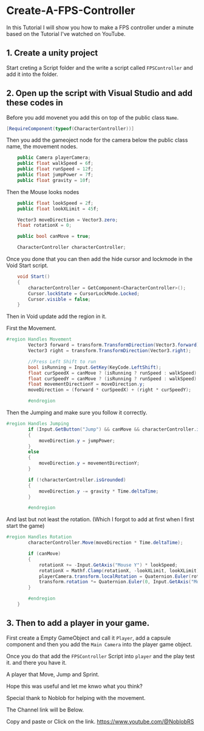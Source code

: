# Create-A-FPS-Controller
 
In this Tutorial I will show you how to make a FPS controller under a minute based on the Tutorial I've watched on YouTube.

## 1. Create a unity project

Start creting a Script folder and the write a script called `FPSController` and add it into the folder.

## 2. Open up the script with Visual Studio and add these codes in

Before you add movenet you add this on top of the public class `Name`.
```.cs
[RequireComponent(typeof(CharacterController))]
```

Then you add the gameoject node for the camera below the public class name, the movement nodes.
```.cs
    public Camera playerCamera;
    public float walkSpeed = 6f;
    public float runSpeed = 12f;
    public float jumpPower = 7f;
    public float gravity = 10f;
```

Then the Mouse looks nodes

```.cs
    public float lookSpeed = 2f;
    public float lookXLimit = 45f;

    Vector3 moveDirection = Vector3.zero;
    float rotationX = 0;

    public bool canMove = true;

    CharacterController characterController;
```

Once you done that you can then add the hide cursor and lockmode in the Void Start script.
```.cs
    void Start()
    {
        characterController = GetComponent<CharacterController>();
        Cursor.lockState = CursorLockMode.Locked;
        Cursor.visible = false;
    }
```

Then in Void update add the region in it.

First the Movement.

```.cs
#region Handles Movement
        Vector3 forward = transform.TransformDirection(Vector3.forward);
        Vector3 right = transform.TransformDirection(Vector3.right);

        //Press Left Shift to run
        bool isRunning = Input.GetKey(KeyCode.LeftShift);
        float curSpeedX = canMove ? (isRunning ? runSpeed : walkSpeed) * Input.GetAxis("Vertical") : 0;
        float curSpeedY = canMove ? (isRunning ? runSpeed : walkSpeed) * Input.GetAxis("Horizontal") : 0;
        float movementDirectionY = moveDirection.y;
        moveDirection = (forward * curSpeedX) + (right * curSpeedY);

        #endregion
```

Then the Jumping and make sure you follow it correctly.
```.cs
#region Handles Jumping
        if (Input.GetButton("Jump") && canMove && characterController.isGrounded)
        {
            moveDirection.y = jumpPower;
        }
        else
        {
            moveDirection.y = movementDirectionY;
        }

        if (!characterController.isGrounded)
        {
            moveDirection.y -= gravity * Time.deltaTime;
        }

        #endregion
```

And last but not least the rotation. (Which I forgot to add at first when I first start the game)
```.cs
#region Handles Rotation
        characterController.Move(moveDirection * Time.deltaTime);

        if (canMove)
        {
            rotationX += -Input.GetAxis("Mouse Y") * lookSpeed;
            rotationX = Mathf.Clamp(rotationX, -lookXLimit, lookXLimit);
            playerCamera.transform.localRotation = Quaternion.Euler(rotationX, 0, 0);
            transform.rotation *= Quaternion.Euler(0, Input.GetAxis("Mouse X") * lookSpeed, 0);
        }

        #endregion
    }
```

## 3. Then to add a player in your game.

First create a Empty GameObject and call it `Player`, add a capsule component and then you add the `Main Camera` into the player game object.

Once you do that add the `FPSController` Script into `player` and the play test it. and there you have it.

A player that Move, Jump and Sprint.

Hope this was useful and let me knwo what you think?

Special thank to Noblob for helping with the movement.

The Channel link will be Below.

Copy and paste or Click on the link.
https://www.youtube.com/@NoblobRS
